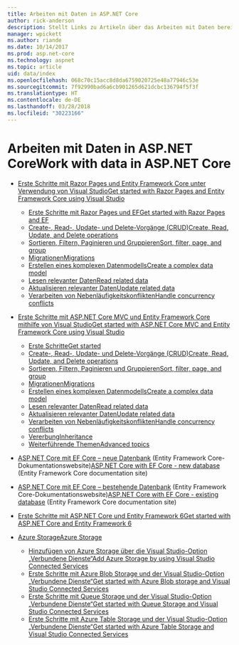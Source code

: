 ```yaml
---
title: Arbeiten mit Daten in ASP.NET Core
author: rick-anderson
description: Stellt Links zu Artikeln über das Arbeiten mit Daten bereit. In vielen Fällen wird Entity Framework Core verwendet.
manager: wpickett
ms.author: riande
ms.date: 10/14/2017
ms.prod: asp.net-core
ms.technology: aspnet
ms.topic: article
uid: data/index
ms.openlocfilehash: 068c70c15acc8d8da6759020725e48a77946c53e
ms.sourcegitcommit: 7f92990bad6a6cb901265d621dcbc136794f5f3f
ms.translationtype: HT
ms.contentlocale: de-DE
ms.lasthandoff: 03/28/2018
ms.locfileid: "30223166"
---
```

# <a name="work-with-data-in-aspnet-core"></a><span data-ttu-id="fc688-104">Arbeiten mit Daten in ASP.NET Core</span><span class="sxs-lookup"><span data-stu-id="fc688-104">Work with data in ASP.NET Core</span></span>

* [<span data-ttu-id="fc688-105">Erste Schritte mit Razor Pages und Entity Framework Core unter Verwendung von Visual Studio</span><span class="sxs-lookup"><span data-stu-id="fc688-105">Get started with Razor Pages and Entity Framework Core using Visual Studio</span></span>](xref:data/ef-rp/index)

   * [<span data-ttu-id="fc688-106">Erste Schritte mit Razor Pages und EF</span><span class="sxs-lookup"><span data-stu-id="fc688-106">Get started with Razor Pages and EF</span></span>](xref:data/ef-rp/intro)
   * [<span data-ttu-id="fc688-107">Create-, Read-, Update- und Delete-Vorgänge (CRUD)</span><span class="sxs-lookup"><span data-stu-id="fc688-107">Create, Read, Update, and Delete operations</span></span>](xref:data/ef-rp/crud)
   * [<span data-ttu-id="fc688-108">Sortieren, Filtern, Paginieren und Gruppieren</span><span class="sxs-lookup"><span data-stu-id="fc688-108">Sort, filter, page, and group</span></span>](xref:data/ef-rp/sort-filter-page)
   * [<span data-ttu-id="fc688-109">Migrationen</span><span class="sxs-lookup"><span data-stu-id="fc688-109">Migrations</span></span>](xref:data/ef-rp/migrations)
   * [<span data-ttu-id="fc688-110">Erstellen eines komplexen Datenmodells</span><span class="sxs-lookup"><span data-stu-id="fc688-110">Create a complex data model</span></span>](xref:data/ef-rp/complex-data-model)
   * [<span data-ttu-id="fc688-111">Lesen relevanter Daten</span><span class="sxs-lookup"><span data-stu-id="fc688-111">Read related data</span></span>](xref:data/ef-rp/read-related-data)
   * [<span data-ttu-id="fc688-112">Aktualisieren relevanter Daten</span><span class="sxs-lookup"><span data-stu-id="fc688-112">Update related data</span></span>](xref:data/ef-rp/update-related-data)
   * [<span data-ttu-id="fc688-113">Verarbeiten von Nebenläufigkeitskonflikten</span><span class="sxs-lookup"><span data-stu-id="fc688-113">Handle concurrency conflicts</span></span>](xref:data/ef-rp/concurrency)

*   [<span data-ttu-id="fc688-114">Erste Schritte mit ASP.NET Core MVC und Entity Framework Core mithilfe von Visual Studio</span><span class="sxs-lookup"><span data-stu-id="fc688-114">Get started with ASP.NET Core MVC and Entity Framework Core using Visual Studio</span></span>](ef-mvc/index.md)
    *   [<span data-ttu-id="fc688-115">Erste Schritte</span><span class="sxs-lookup"><span data-stu-id="fc688-115">Get started</span></span>](ef-mvc/intro.md)
    *   [<span data-ttu-id="fc688-116">Create-, Read-, Update- und Delete-Vorgänge (CRUD)</span><span class="sxs-lookup"><span data-stu-id="fc688-116">Create, Read, Update, and Delete operations</span></span>](xref:data/ef-mvc/crud)
    *   [<span data-ttu-id="fc688-117">Sortieren, Filtern, Paginieren und Gruppieren</span><span class="sxs-lookup"><span data-stu-id="fc688-117">Sort, filter, page, and group</span></span>](xref:data/ef-mvc/sort-filter-page)
    *   [<span data-ttu-id="fc688-118">Migrationen</span><span class="sxs-lookup"><span data-stu-id="fc688-118">Migrations</span></span>](xref:data/ef-mvc/migrations)
    *   [<span data-ttu-id="fc688-119">Erstellen eines komplexen Datenmodells</span><span class="sxs-lookup"><span data-stu-id="fc688-119">Create a complex data model</span></span>](ef-mvc/complex-data-model.md)
    *   [<span data-ttu-id="fc688-120">Lesen relevanter Daten</span><span class="sxs-lookup"><span data-stu-id="fc688-120">Read related data</span></span>](ef-mvc/read-related-data.md)
    *   [<span data-ttu-id="fc688-121">Aktualisieren relevanter Daten</span><span class="sxs-lookup"><span data-stu-id="fc688-121">Update related data</span></span>](ef-mvc/update-related-data.md)
    *   [<span data-ttu-id="fc688-122">Verarbeiten von Nebenläufigkeitskonflikten</span><span class="sxs-lookup"><span data-stu-id="fc688-122">Handle concurrency conflicts</span></span>](ef-mvc/concurrency.md)
    *   [<span data-ttu-id="fc688-123">Vererbung</span><span class="sxs-lookup"><span data-stu-id="fc688-123">Inheritance</span></span>](ef-mvc/inheritance.md)
    *   [<span data-ttu-id="fc688-124">Weiterführende Themen</span><span class="sxs-lookup"><span data-stu-id="fc688-124">Advanced topics</span></span>](ef-mvc/advanced.md)
* <span data-ttu-id="fc688-125">[ASP.NET Core mit EF Core – neue Datenbank](https://docs.microsoft.com/ef/core/get-started/aspnetcore/new-db) (Entity Framework Core-Dokumentationswebsite)</span><span class="sxs-lookup"><span data-stu-id="fc688-125">[ASP.NET Core with EF Core - new database](https://docs.microsoft.com/ef/core/get-started/aspnetcore/new-db) (Entity Framework Core documentation site)</span></span>
* <span data-ttu-id="fc688-126">[ASP.NET Core mit EF Core – bestehende Datenbank](https://docs.microsoft.com/ef/core/get-started/aspnetcore/existing-db) (Entity Framework Core-Dokumentationswebsite)</span><span class="sxs-lookup"><span data-stu-id="fc688-126">[ASP.NET Core with EF Core - existing database](https://docs.microsoft.com/ef/core/get-started/aspnetcore/existing-db) (Entity Framework Core documentation site)</span></span>
*   [<span data-ttu-id="fc688-127">Erste Schritte mit ASP.NET Core und Entity Framework 6</span><span class="sxs-lookup"><span data-stu-id="fc688-127">Get started with ASP.NET Core and Entity Framework 6</span></span>](entity-framework-6.md)
*   [<span data-ttu-id="fc688-128">Azure Storage</span><span class="sxs-lookup"><span data-stu-id="fc688-128">Azure Storage</span></span>](azure-storage/index.md)
    *   [<span data-ttu-id="fc688-129">Hinzufügen von Azure Storage über die Visual Studio-Option „Verbundene Dienste“</span><span class="sxs-lookup"><span data-stu-id="fc688-129">Add Azure Storage by using Visual Studio Connected Services</span></span>](https://azure.microsoft.com/documentation/articles/vs-azure-tools-connected-services-storage/)
    *   [<span data-ttu-id="fc688-130">Erste Schritte mit Azure Blob Storage und der Visual Studio-Option „Verbundene Dienste“</span><span class="sxs-lookup"><span data-stu-id="fc688-130">Get started with Azure Blob storage and Visual Studio Connected Services</span></span>](https://azure.microsoft.com/documentation/articles/vs-storage-aspnet5-getting-started-blobs/)
    *   [<span data-ttu-id="fc688-131">Erste Schritte mit Queue Storage und der Visual Studio-Option „Verbundene Dienste“</span><span class="sxs-lookup"><span data-stu-id="fc688-131">Get started with Queue Storage and Visual Studio Connected Services</span></span>](https://azure.microsoft.com/documentation/articles/vs-storage-aspnet5-getting-started-queues/)
    *   [<span data-ttu-id="fc688-132">Erste Schritte mit Azure Table Storage und der Visual Studio-Option „Verbundene Dienste“</span><span class="sxs-lookup"><span data-stu-id="fc688-132">Get started with Azure Table Storage and Visual Studio Connected Services</span></span>](https://azure.microsoft.com/documentation/articles/vs-storage-aspnet5-getting-started-tables/)

